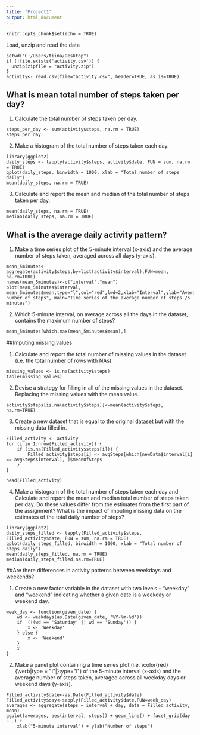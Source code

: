 ```yaml
---
title: "Project1"
output: html_document
---
```


```{r setup, include=FALSE}
knitr::opts_chunk$set(echo = TRUE)
```

Load, unzip and read the data

```{r}
setwd("C:/Users/tiina/Desktop")
if (!file.exists('activity.csv')) {
  unzip(zipfile = "activity.zip")
}
activity<- read.csv(file="activity.csv", header=TRUE, as.is=TRUE)

```

## What is mean total number of steps taken per day?

1. Calculate the total number of steps taken per day.

```{r}
steps_per_day <- sum(activity$steps, na.rm = TRUE)
steps_per_day

```

2. Make a histogram of the total number of steps taken each day.
```{r}
library(ggplot2)
daily_steps <- tapply(activity$steps, activity$date, FUN = sum, na.rm = TRUE)
qplot(daily_steps, binwidth = 1000, xlab = "Total number of steps daily")
mean(daily_steps, na.rm = TRUE)

```
3. Calculate and report the mean and median of the total number of steps taken per day.
```{r}
mean(daily_steps, na.rm = TRUE)
median(daily_steps, na.rm = TRUE)

```
## What is the average daily activity pattern?
1. Make a time series plot of the 5-minute interval (x-axis) and the average number of steps taken, averaged across all days (y-axis).
```{r}
mean_5minutes<-aggregate(activity$steps,by=list(activity$interval),FUN=mean, na.rm=TRUE)
names(mean_5minutes)<-c("interval","mean")
plot(mean_5minutes$interval, mean_5minutes$mean,type="l",col="red",lwd=2,xlab="Interval",ylab="Average number of steps", main="Time series of the average number of steps /5 minutes")

```

2. Which 5-minute interval, on average across all the days in the dataset, contains the maximum number of steps?
```{r}
mean_5minutes[which.max(mean_5minutes$mean),]
```
##Imputing missing values
1. Calculate and report the total number of missing values in the dataset (i.e. the total number of rows with NAs).
```{r}
missing_values <- is.na(activity$steps)
table(missing_values)
```
2. Devise a strategy for filling in all of the missing values in the dataset. 
Replacing the missing values with the mean value.

```{r}
activity$steps[is.na(activity$steps)]<-mean(activity$steps, na.rm=TRUE)
```
3. Create a new dataset that is equal to the original dataset but with the missing data filled in.
```{r}
Filled_activity <- activity 
for (i in 1:nrow(Filled_activity)) {
    if (is.na(Filled_activity$steps[i])) {
        Filled_activity$steps[i] <- avgSteps[which(newData$interval[i] == avgSteps$interval), ]$meanOfSteps
    }
}

head(Filled_activity)

```
4. Make a histogram of the total number of steps taken each day and Calculate and report the mean and median total number of steps taken per day. Do these values differ from the estimates from the first part of the assignment? What is the impact of imputing missing data on the estimates of the total daily number of steps?
```{r}
library(ggplot2)
daily_steps_filled <- tapply(Filled_activity$steps, Filled_activity$date, FUN = sum, na.rm = TRUE)
qplot(daily_steps_filled, binwidth = 1000, xlab = "Total number of steps daily")
mean(daily_steps_filled, na.rm = TRUE)
median(daily_steps_filled,na.rm=TRUE)
```

##Are there differences in activity patterns between weekdays and weekends?
1. Create a new factor variable in the dataset with two levels – “weekday” and “weekend” indicating whether a given date is a weekday or weekend day.
```{r}
week_day <- function(given_date) {
    wd <- weekdays(as.Date(given_date, '%Y-%m-%d'))
    if  (!(wd == 'Saturday' || wd == 'Sunday')) {
        x <- 'Weekday'
    } else {
        x <- 'Weekend'
    }
    x
}
```
2. Make a panel plot containing a time series plot (i.e. \color{red}{\verb|type = "l"|}type="l") of the 5-minute interval (x-axis) and the average number of steps taken, averaged across all weekday days or weekend days (y-axis). 
```{r}
Filled_activity$date<-as.Date(Filled_activity$date)
Filled_activity$day<-sapply(Filled_activity$date,FUN=week_day)
averages <- aggregate(steps ~ interval + day, data = Filled_activity, mean)
ggplot(averages, aes(interval, steps)) + geom_line() + facet_grid(day ~ .) + 
    xlab("5-minute interval") + ylab("Number of steps")
```
